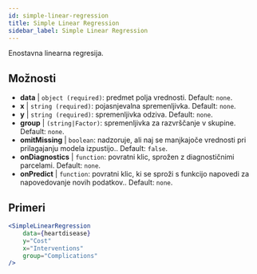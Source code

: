 ```yaml
---
id: simple-linear-regression
title: Simple Linear Regression
sidebar_label: Simple Linear Regression
---
```


Enostavna linearna regresija.

## Možnosti

* __data__ | `object (required)`: predmet polja vrednosti. Default: `none`.
* __x__ | `string (required)`: pojasnjevalna spremenljivka. Default: `none`.
* __y__ | `string (required)`: spremenljivka odziva. Default: `none`.
* __group__ | `(string|Factor)`: spremenljivka za razvrščanje v skupine. Default: `none`.
* __omitMissing__ | `boolean`: nadzoruje, ali naj se manjkajoče vrednosti pri prilagajanju modela izpustijo.. Default: `false`.
* __onDiagnostics__ | `function`: povratni klic, sprožen z diagnostičnimi parcelami. Default: `none`.
* __onPredict__ | `function`: povratni klic, ki se sproži s funkcijo napovedi za napovedovanje novih podatkov.. Default: `none`.


## Primeri

```jsx live
<SimpleLinearRegression 
    data={heartdisease} 
    y="Cost"
    x="Interventions"
    group="Complications"
/>
```

